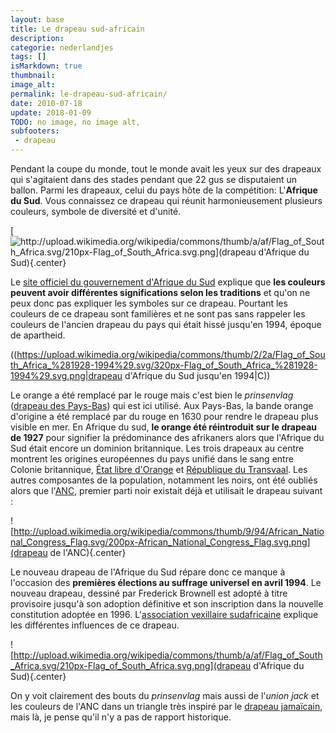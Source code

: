 ```yaml
---
layout: base
title: Le drapeau sud-africain
description: 
categorie: nederlandjes
tags: []
isMarkdown: true
thumbnail: 
image_alt: 
permalink: le-drapeau-sud-africain/
date: 2010-07-18
update: 2018-01-09
TODO: no image, no image alt, 
subfooters:
 - drapeau
---
```




Pendant la coupe du monde, tout le monde avait les yeux sur des drapeaux qui s'agitaient dans des stades pendant que 22 gus se disputaient un ballon. Parmi les drapeaux, celui du pays hôte de la compétition: L'**Afrique du Sud**. Vous connaissez ce drapeau qui réunit harmonieusement plusieurs couleurs, symbole de diversité et d'unité. 

[![http://upload.wikimedia.org/wikipedia/commons/thumb/a/af/Flag_of_South_Africa.svg/210px-Flag_of_South_Africa.svg.png](drapeau d'Afrique du Sud){.center}](http://fr.wikipedia.org/wiki/Drapeau_de_l%27Afrique_du_Sud)

Le [site officiel du gouvernement d'Afrique du Sud](http://www.info.gov.za/aboutgovt/symbols/flag.htm) explique que **les couleurs peuvent avoir différentes significations selon les traditions** et qu'on ne peux donc pas expliquer les symboles sur ce drapeau. Pourtant les couleurs de ce drapeau sont familières et ne sont pas sans rappeler les couleurs de l'ancien drapeau du pays qui était hissé jusqu'en 1994, époque de apartheid.

((https://upload.wikimedia.org/wikipedia/commons/thumb/2/2a/Flag_of_South_Africa_%281928-1994%29.svg/320px-Flag_of_South_Africa_%281928-1994%29.svg.png|drapeau d'Afrique du Sud jusqu'en 1994|C))

Le orange a été remplacé par le rouge mais c'est bien le *prinsenvlag* ([drapeau des Pays-Bas](/le-prinsenvlag-aux-fenetres)) qui est ici utilisé. Aux Pays-Bas, la bande orange d'origine a été remplacé par du rouge en 1630 pour rendre le drapeau plus visible en mer. En Afrique du sud, **le orange été réintroduit sur le drapeau de 1927** pour signifier la prédominance des afrikaners alors que l'Afrique du Sud était encore un dominion britannique. Les trois drapeaux au centre montrent les origines européennes du pays unifié dans le sang entre Colonie britannique, [État libre d'Orange](http://fr.wikipedia.org/wiki/%C3%89tat_libre_d%27Orange) et [République du Transvaal](http://fr.wikipedia.org/wiki/R%C3%A9publique_sud-africaine_du_Transvaal). Les autres composantes de la population, notamment les noirs, ont été oubliés alors que l'[ANC](http://fr.wikipedia.org/wiki/Congr%C3%A8s_national_africain), premier parti noir existait déjà et utilisait le drapeau suivant :

![http://upload.wikimedia.org/wikipedia/commons/thumb/9/94/African_National_Congress_Flag.svg/200px-African_National_Congress_Flag.svg.png](drapeau de l'ANC){.center}

Le nouveau drapeau de l'Afrique du Sud répare donc ce manque à l'occasion des **premières élections au suffrage universel en avril 1994**. Le nouveau drapeau, dessiné par Frederick Brownell est adopté à titre provisoire jusqu'à son adoption définitive et son inscription dans la nouvelle constitution adoptée en 1996. L'[association vexillaire sudafricaine](http://www.savaflags.org.za/facts.asp) explique les différentes influences de ce drapeau.

![http://upload.wikimedia.org/wikipedia/commons/thumb/a/af/Flag_of_South_Africa.svg/210px-Flag_of_South_Africa.svg.png](drapeau d'Afrique du Sud){.center}

On y voit clairement des bouts du *prinsenvlag* mais aussi de l'*union jack* et les couleurs de l'ANC dans un triangle très inspiré par le [drapeau jamaïcain](http://fr.wikipedia.org/wiki/Drapeau_de_la_Jama%C3%AFque), mais là, je pense qu'il n'y a pas de rapport historique.
